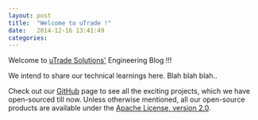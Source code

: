 ```yaml
---
layout: post
title:  "Welcome to uTrade !"
date:   2014-12-16 13:41:49
categories:
---
```


Welcome to [uTrade Solutions'][utrade-site] Engineering Blog !!!

We intend to share our technical learnings here. Blah blah blah..

Check out our [GitHub][utrade-github] page to see all the exciting projects, which we have open-sourced till now. Unless otherwise mentioned, all our open-source products are available under the [Apache License, version 2.0][apache-license].

[utrade-site]: http://utradesolutions.com
[utrade-github]: http://github.com/utrade/
[apache-license]: http://www.apache.org/licenses/LICENSE-2.0
